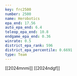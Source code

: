 ```yaml
---
key: frc2500
number: 2500
name: Herobotics
epa_end: 17.56
auto_epa_end: 6.4
teleop_epa_end: 10.8
endgame_epa_end: 0.36
winrate: 0.5
district_epa_rank: 596
district_epa_percentile: 0.6691
type: Team
---
```

[[2024mnmi]]
[[2024ndgf]]
